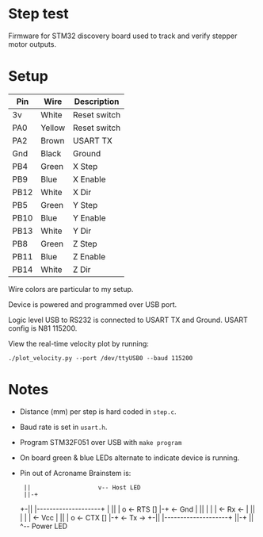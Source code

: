 Step test
=========
Firmware for STM32 discovery board used to track and verify stepper motor
outputs.

# Setup

  | Pin  | Wire   | Description  |
  | ---- | ------ | ------------ |
  | 3v   | White  | Reset switch |
  | PA0  | Yellow | Reset switch |
  | PA2  | Brown  | USART TX     |
  | Gnd  | Black  | Ground       |
  | PB4  | Green  | X Step       |
  | PB9  | Blue   | X Enable     |
  | PB12 | White  | X Dir        |
  | PB5  | Green  | Y Step       |
  | PB10 | Blue   | Y Enable     |
  | PB13 | White  | Y Dir        |
  | PB8  | Green  | Z Step       |
  | PB11 | Blue   | Z Enable     |
  | PB14 | White  | Z Dir        |

Wire colors are particular to my setup.

Device is powered and programmed over USB port.

Logic level USB to RS232 is connected to USART TX and Ground.  USART config is
N81 115200.

View the real-time velocity plot by running:

    ./plot_velocity.py --port /dev/ttyUSB0 --baud 115200

# Notes

* Distance (mm) per step is hard coded in ``step.c``.
* Baud rate is set in ``usart.h``.
* Program STM32F051 over USB with ``make program``
* On board green & blue LEDs alternate to indicate device is running.
* Pin out of Acroname Brainstem is:

       ||                   v-- Host LED
       ||-+
     +-||  |--------------------+
    |  ||  | o <- RTS      []   |-+  <- Gnd
    |  ||  |                    | |  <- Rx <-
    |  ||  |                    | |  <- Vcc
    |  ||  | o <- CTX      []   |-+  <- Tx ->
     +-||  |--------------------+
       ||-+
       ||                   ^-- Power LED
